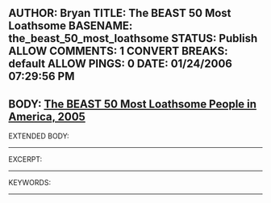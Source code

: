 AUTHOR: Bryan
TITLE: The BEAST 50 Most Loathsome
BASENAME: the_beast_50_most_loathsome
STATUS: Publish
ALLOW COMMENTS: 1
CONVERT BREAKS: __default__
ALLOW PINGS: 0
DATE: 01/24/2006 07:29:56 PM
-----
BODY:
<a title="The BEAST: America's Best FIend" href="http://buffalobeast.com/91/50.htm">The BEAST 50 Most Loathsome People in America, 2005</a>
-----
EXTENDED BODY:

-----
EXCERPT:

-----
KEYWORDS:

-----


